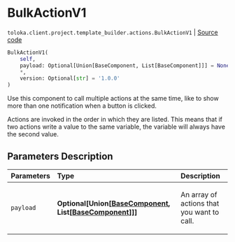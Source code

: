 # BulkActionV1
`toloka.client.project.template_builder.actions.BulkActionV1` | [Source code](https://github.com/Toloka/toloka-kit/blob/v1.1.3/src/client/project/template_builder/actions.py#L34)

```python
BulkActionV1(
    self,
    payload: Optional[Union[BaseComponent, List[BaseComponent]]] = None,
    *,
    version: Optional[str] = '1.0.0'
)
```

Use this component to call multiple actions at the same time, like to show more than one notification when a button is clicked.


Actions are invoked in the order in which they are listed. This means that if two actions write a value to the same
variable, the variable will always have the second value.

## Parameters Description

| Parameters | Type | Description |
| :----------| :----| :-----------|
`payload`|**Optional\[Union\[[BaseComponent](toloka.client.project.template_builder.base.BaseComponent.md), List\[[BaseComponent](toloka.client.project.template_builder.base.BaseComponent.md)\]\]\]**|<p>An array of actions that you want to call.</p>
